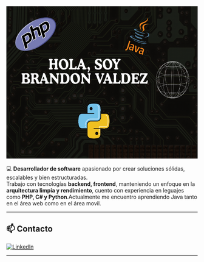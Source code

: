 
<img src="banner.png" width="1200" height="400">

💻 **Desarrollador de software** apasionado por crear soluciones sólidas, escalables y bien estructuradas.  
Trabajo con tecnologías **backend, frontend**, manteniendo un enfoque en la **arquitectura limpia y rendimiento**, cuento con experiencia en leguajes como **PHP, C# y Python**.Actualmente me encuentro aprendiendo Java tanto en el área web como en el área movil.

---
## 📫 Contacto

[![LinkedIn](https://img.shields.io/badge/LinkedIn-0A66C2?style=for-the-badge&logo=linkedin&logoColor=white)](https://www.linkedin.com/)  



---
